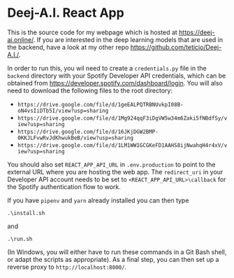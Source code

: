 # Deej-A.I. React App

This is the source code for my webpage which is hosted at https://deej-ai.online/. If you are interested in the deep learning models that are used in the backend, have a look at my other repo https://github.com/teticio/Deej-A.I./.

In order to run this, you wil need to create a `credentials.py` file in the `backend` directory with your Spotify Developer API credentials, which can be obtained from https://developer.spotify.com/dashboard/login. You will also need to download the following files to the root directory:

* `https://drive.google.com/file/d/1geEALPQTRBNUvkpI08B-oN4vsIiDTb5I/view?usp=sharing`
* `https://drive.google.com/file/d/1Mg924qqF3iDgVW5w34m6Zaki5fNBdfSy/view?usp=sharing`
* `https://drive.google.com/file/d/16JKjDGW2BMP-0KKJLFvwRvJdKhwukBeB/view?usp=sharing`
* `https://drive.google.com/file/d/1LM1WW1GCGKeFD1AAHS8ijNwahqH4r4xV/view?usp=sharing`

You should also set `REACT_APP_API_URL` in `.env.production` to point to the external URL where you are hosting the web app. The `redirect_uri` in your Developer API account needs to be set to `<REACT_APP_API_URL>\callback` for the Spotify authentication flow to work.

If you have `pipenv` and `yarn` already installed you can then type

`.\install.sh`

and

`.\run.sh`

(In Windows, you will either have to run these commands in a Git Bash shell, or adapt the scripts as appropriate). As a final step, you can then set up a reverse proxy to `http://localhost:8000/`.